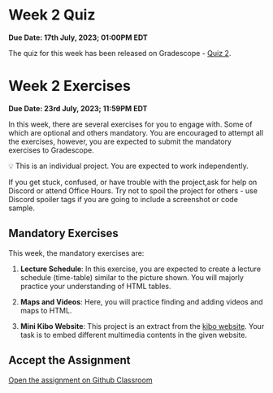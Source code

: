 # Week 2 Quiz
**Due Date: 17th July, 2023; 01:00PM EDT**

The quiz for this week has been released on Gradescope - [Quiz 2](/assignments/quiz_2.pdf). 

# Week 2 Exercises

**Due Date: 23rd July, 2023; 11:59PM EDT**

In this week, there are several exercises for you to engage with. Some of which are optional and others mandatory. You are encouraged to attempt all the exercises, however, you are expected to submit the mandatory exercises to Gradescope.


<aside>


💡 This is an individual project. You are expected to work independently.

If you get stuck, confused, or have trouble with the project,ask for help on Discord or attend Office Hours. Try not to spoil the project for others - use Discord spoiler tags if you are going to include a screenshot or code sample.

</aside>

## Mandatory Exercises
This week, the mandatory exercises are:

1. **Lecture Schedule**: In this exercise, you are expected to create a lecture schedule (time-table) similar to the picture shown. You will majorly practice your understanding of HTML tables.

1. **Maps and Videos**: Here, you will practice finding and adding videos and maps to HTML.

1. **Mini Kibo Website**: This project is an extract from the [kibo website](https://www.kibo.school). Your task is to embed different multimedia contents in the given website.



## Accept the Assignment
<!-- >
> [![chicken-peanut-stew](https://img.shields.io/static/v1?label=Open%20Project&message=chicken%20peanut%20stew&color=blue)](https://github.com/kiboschool/wdf-week-1-exercises) -->

[Open the assignment on Github Classroom](https://github.com/kiboschool/wdf-week-2-exercises)